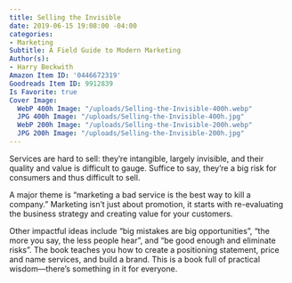 ```yaml
---
title: Selling the Invisible
date: 2019-06-15 19:08:00 -04:00
categories:
- Marketing
Subtitle: A Field Guide to Modern Marketing
Author(s):
- Harry Beckwith
Amazon Item ID: '0446672319'
Goodreads Item ID: 9912839
Is Favorite: true
Cover Image:
  WebP 400h Image: "/uploads/Selling-the-Invisible-400h.webp"
  JPG 400h Image: "/uploads/Selling-the-Invisible-400h.jpg"
  WebP 200h Image: "/uploads/Selling-the-Invisible-200h.webp"
  JPG 200h Image: "/uploads/Selling-the-Invisible-200h.jpg"
---
```


Services are hard to sell: they’re intangible, largely invisible, and their quality and value is difficult to gauge. Suffice to say, they’re a big risk for consumers and thus difficult to sell.

A major theme is “marketing a bad service is the best way to kill a company.” Marketing isn’t just about promotion, it starts with re-evaluating the business strategy and creating value for your customers.

Other impactful ideas include “big mistakes are big opportunities”, “the more you say, the less people hear”, and “be good enough and eliminate risks”. The book teaches you how to create a positioning statement, price and name services, and build a brand. This is a book full of practical wisdom—there’s something in it for everyone.